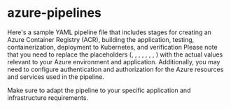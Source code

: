 # azure-pipelines
Here's a sample YAML pipeline file that includes stages for creating an Azure Container Registry (ACR), building the application, testing, containerization, deployment to Kubernetes, and verification
Please note that you need to replace the placeholders (<Azure Subscription>, <ACR Name>, <Resource Group Name>, <Image Name>, <Path to Dockerfile>, <Azure Subscription Endpoint>, <Kubernetes Cluster Name>, <Path to Kubernetes Deployment YAML>) with the actual values relevant to your Azure environment and application. Additionally, you may need to configure authentication and authorization for the Azure resources and services used in the pipeline.

Make sure to adapt the pipeline to your specific application and infrastructure requirements.
